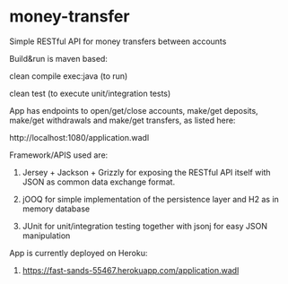 # money-transfer

Simple RESTful API for money transfers between accounts

Build&run is maven based:

clean compile exec:java (to run)

clean test (to execute unit/integration tests)

App has endpoints to open/get/close accounts, make/get deposits, make/get withdrawals and make/get transfers, as listed here:

http://localhost:1080/application.wadl

Framework/APIS used are:

1. Jersey + Jackson + Grizzly for exposing the RESTful API itself with JSON as common data exchange format.

2. jOOQ for simple implementation of the persistence layer and H2 as in memory database

3. JUnit for unit/integration testing together with jsonj for easy JSON manipulation

App is currently deployed on Heroku:

1. https://fast-sands-55467.herokuapp.com/application.wadl
